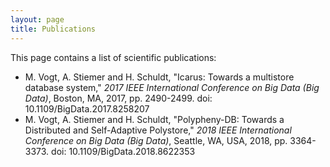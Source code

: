 ```yaml
---
layout: page
title: Publications
---
```


This page contains a list of scientific publications:

- M. Vogt, A. Stiemer and H. Schuldt, "Icarus: Towards a multistore database system," _2017 IEEE International Conference on Big Data (Big Data)_, Boston, MA, 2017, pp. 2490-2499.  doi: 10.1109/BigData.2017.8258207
- M. Vogt, A. Stiemer and H. Schuldt, "Polypheny-DB: Towards a Distributed and Self-Adaptive Polystore," _2018 IEEE International Conference on Big Data (Big Data)_, Seattle, WA, USA, 2018, pp. 3364-3373. doi: 10.1109/BigData.2018.8622353